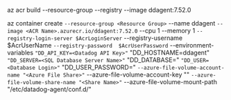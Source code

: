 az acr build  --resource-group <Resource Group> --registry <ACR Name> --image ddagent:7.52.0 <Dockerfile Path>


az container create `
    --resource-group <Resource Group> `
    --name ddagent `
    --image <ACR Name>.azurecr.io/ddagent:7.52.0 `
    --cpu 1 --memory 1 `
    --registry-login-server $AcrLoginServer `
    --registry-username  $AcrUserName `
    --registry-password  $AcrUserPassword `
    --environment-variables `
    "DD_API_KEY=<Datadog API Key>" `
    "DD_HOSTNAME=ddagent" `
    "DD_SERVER=<SQL Database Server Name>" `
    "DD_DATABASE=<Database Name>" `
    "DD_USER=<Database Login>" `
    "DD_USER_PASSWORD=<Login Password>" `
    --azure-file-volume-account-name "<Azure File Share>" `
    --azure-file-volume-account-key "<Account Key>" `
    --azure-file-volume-share-name "<Share Name>" `
    --azure-file-volume-mount-path "/etc/datadog-agent/conf.d/"
